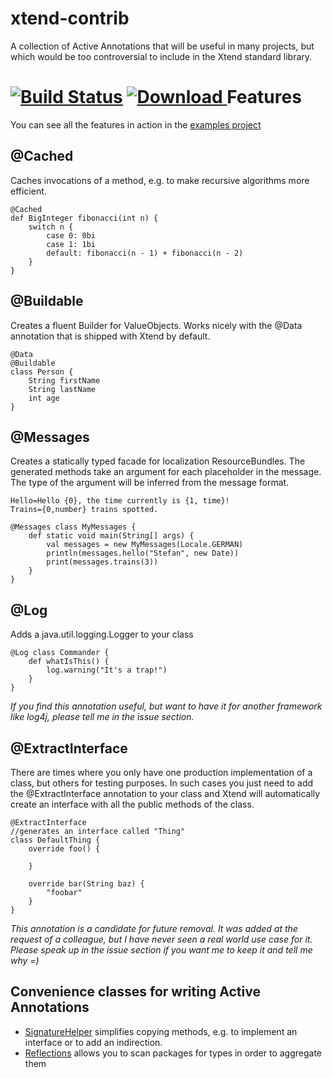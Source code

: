 xtend-contrib
=================

A collection of Active Annotations that will be useful in many projects, but which would be too controversial to include in the Xtend standard library.

[![Build Status](https://travis-ci.org/oehme/xtend-contrib.svg)](https://travis-ci.org/oehme/xtend-contrib)
[ ![Download](https://api.bintray.com/packages/oehme/maven/xtend-contrib/images/download.svg) ](https://bintray.com/oehme/maven/xtend-contrib/_latestVersion)
Features
========

You can see all the features in action in the [examples project](https://github.com/oehme/xtend-contrib/tree/master/xtend-contrib-examples/src/main/java/de/oehme/xtend/contrib/examples)

@Cached
-------
Caches invocations of a method, e.g. to make recursive algorithms more efficient.
```xtend
@Cached
def BigInteger fibonacci(int n) {
    switch n {
        case 0: 0bi
        case 1: 1bi
        default: fibonacci(n - 1) + fibonacci(n - 2)
    }
}
```

@Buildable
--------
Creates a fluent Builder for ValueObjects. Works nicely with the @Data annotation that is shipped with Xtend by default.
```xtend
@Data
@Buildable
class Person {
    String firstName
    String lastName
    int age
}
```

@Messages
---------
Creates a statically typed facade for localization ResourceBundles.
The generated methods take an argument for each placeholder in the message.
The type of the argument will be inferred from the message format.

```properties
Hello=Hello {0}, the time currently is {1, time}!
Trains={0,number} trains spotted.
```

```xtend
@Messages class MyMessages {
    def static void main(String[] args) {
        val messages = new MyMessages(Locale.GERMAN)
        println(messages.hello("Stefan", new Date))
        print(messages.trains(3))
    }
}
```

@Log
----
Adds a java.util.logging.Logger to your class
```xtend
@Log class Commander {
    def whatIsThis() {
        log.warning("It's a trap!")
    }
}
```
*If you find this annotation useful, but want to have it for another framework like log4j, please tell me in the issue section.*

@ExtractInterface
-----------------

There are times where you only have one production implementation of a class, but others for testing purposes. 
In such cases you just need to add the @ExtractInterface annotation to your class and Xtend will automatically create an interface with all the public methods of the class.
```xtend
@ExtractInterface
//generates an interface called "Thing"
class DefaultThing {
    override foo() {

    }

    override bar(String baz) {
        "foobar"
    }
}
```

*This annotation is a candidate for future removal. It was added at the request of a colleague, but I have never seen a real world use case for it. Please speak up in the issue section if you want me to keep it and tell me why =)*

Convenience classes for writing Active Annotations
--------------------------------------------------
- [SignatureHelper](https://github.com/oehme/xtend-contrib/blob/master/xtend-contrib/src/main/java/de/oehme/xtend/contrib/SignatureHelper.xtend) simplifies copying methods, e.g. to implement an interface or to add an indirection.
- [Reflections](https://github.com/oehme/xtend-contrib/blob/master/xtend-contrib/src/main/java/de/oehme/xtend/contrib/Reflections.xtend) allows you to scan packages for types in order to aggregate them
